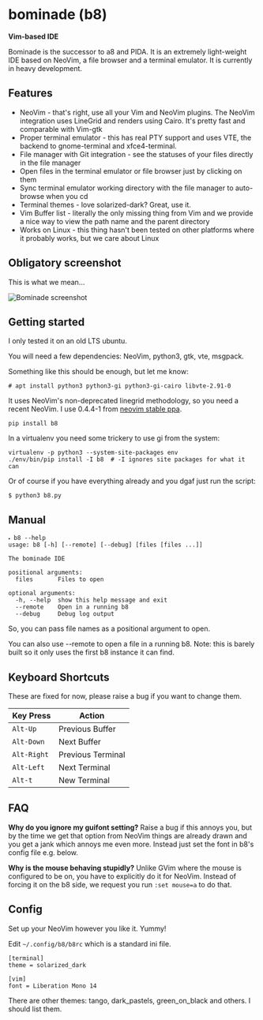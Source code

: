 # bominade (b8)

**Vim-based IDE**

Bominade is the successor to a8 and PIDA. It is an extremely light-weight IDE
based on NeoVim, a file browser and a terminal emulator. It is currently in
heavy development.

## Features

* NeoVim - that's right, use all your Vim and NeoVim plugins. The NeoVim integration uses LineGrid and renders using Cairo. It's pretty fast and comparable with Vim-gtk
* Proper terminal emulator - this has real PTY support and uses VTE, the backend to gnome-terminal and xfce4-terminal.
* File manager with Git integration - see the statuses of your files directly in the file manager
* Open files in the terminal emulator or file browser just by clicking on them
* Sync terminal emulator working directory with the file manager to auto-browse when you cd
* Terminal themes - love solarized-dark? Great, use it.
* Vim Buffer list - literally the only missing thing from Vim and we provide a nice way to view the path name and the parent directory
* Works on Linux - this thing hasn't been tested on other platforms where it probably works, but we care about Linux

## Obligatory screenshot

This is what we mean...

![Bominade screenshot](https://gitlab.com/afshar-oss/b8/-/raw/dev/tools/screenshot.png)

## Getting started

I only tested it on an old LTS ubuntu.

You will need a few dependencies: NeoVim, python3, gtk, vte, msgpack.

Something like this should be enough, but let me know:

```
# apt install python3 python3-gi python3-gi-cairo libvte-2.91-0
```

It uses NeoVim's non-deprecated linegrid methodology, so you need a
recent NeoVim. I use 0.4.4-1 from [neovim stable
ppa](https://launchpad.net/~neovim-ppa/+archive/ubuntu/stable).

```
pip install b8
```

In a virtualenv you need some trickery to use gi from the system:

```
virtualenv -p python3 --system-site-packages env
./env/bin/pip install -I b8  # -I ignores site packages for what it can
```

Or of course if you have everything already and you dgaf just run the script:

```
$ python3 b8.py
```

## Manual

```
🞄 b8 --help                                                                                                                                                                                                                                            
usage: b8 [-h] [--remote] [--debug] [files [files ...]]

The bominade IDE

positional arguments:
  files       Files to open

optional arguments:
  -h, --help  show this help message and exit
  --remote    Open in a running b8
  --debug     Debug log output
```

So, you can pass file names as a positional argument to open.

You can also use --remote to open a file in a running b8. Note: this is barely
built so it only uses the first b8 instance it can find.

## Keyboard Shortcuts

These are fixed for now, please raise a bug if you want to change them.

| Key Press 	| Action            	|
|-----------	|-------------------	|
| `Alt-Up`    | Previous Buffer   	|
| `Alt-Down`  | Next Buffer       	|
| `Alt-Right` | Previous Terminal 	|
| `Alt-Left`  | Next Terminal     	|
| `Alt-t`     | New Terminal      	|

## FAQ

**Why do you ignore my guifont setting?** Raise a bug if this annoys you, but by the
time we get that option from NeoVim things are already drawn and you get a jank
which annoys me even more. Instead just set the font in b8's config file e.g. below.

**Why is the mouse behaving stupidly?** Unlike GVim where the mouse is
configured to be on, you have to explicitly do it for NeoVim. Instead of forcing
it on the b8 side, we request you run `:set mouse=a` to do that.

## Config

Set up your NeoVim however you like it. Yummy!

Edit `~/.config/b8/b8rc` which is a standard ini file.
```
[terminal]
theme = solarized_dark

[vim]
font = Liberation Mono 14
```

There are other themes: tango, dark_pastels, green_on_black and others. I should list them.
